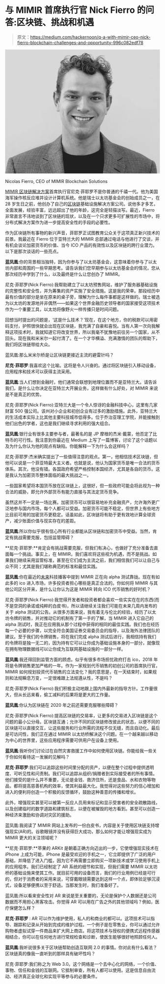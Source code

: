 # 与 MIMIR 首席执行官 Nick Fierro 的问答:区块链、挑战和机遇

> 原文：<https://medium.com/hackernoon/q-a-with-mimir-ceo-nick-fierro-blockchain-challenges-and-opportunity-996c082edf78>

![](img/9cf7f0708f4a15588283609f6609c157.png)

Nicolas Fierro, CEO of MIMIR Blockchain Solutions

[MIMIR 区块链解决方案](https://www.mimirblockchain.solutions/)首席执行官尼克·菲耶罗不是你普通的千禧一代。他为美国海军操作核反应堆并设计计算机系统。他是瑞士以太坊基金会的创始成员之一，在 28 岁生日之前，他创办了自己的[区块链](https://hackernoon.com/tagged/blockchain)基础设施解决方案公司。说他多才多艺，全面发展，经验丰富，远远超出了他的年龄，这完全是轻描淡写。最近，Fierro 非常直言不讳地谈到了区块链的现状，以及在一个只求更多可扩展性的市场中，将分布式解决方案作为进一步提高安全性的手段的必要性。

作为区块链所有事物的新兴声音，菲耶罗正试图教育公众关于这项真正新兴技术的前景。我最近在 Fierro 位于亚特兰大的 MIMIR 总部通过电话与他进行了交谈，并有机会谈论加密货币的价值、当今 ICO 产品的有效性以及区块链的跨行业潜力。以下是那次谈话的一些亮点。

**蓝凤凰**:你的背景相当独特，因为你参与了以太坊基金会，这意味着你参与了以太坊内部和周围的一些早期思考。请告诉我们您早期参与以太坊基金会的情况，您从那次经历中学到了什么，以及最终是什么让您创办了 MIMIR。

尼克·菲耶罗(Nick Fierro):我帮助建立了以太坊预售网站，维护了服务器基础设施的完整性和安全性，并为筹集的资产实施了安全措施。这是我的荣幸。那段经历中最有价值的部分是坐在原来的桌子旁，理解为什么每件事都是这样做的。瑞士被选为以太坊的发源地并非偶然——如果这个世界金融历史领导者的国家接受这项技术作为一个重要工具，以太坊将像野火一样传播只是时间问题。

回想当时提出的问题是，‘这是什么技术？’现在，在这个地方，你的税款可以用密码支付，护照很快就会出现在区块链，我充满了自豪和喜悦。当有人第一次向我解释这项技术时，我就知道它将改变世界，所以我毫不犹豫地前往另一个国家，从不回头。现在我和米米尔一起付清了。在一个才华横溢、充满激情的团队的帮助下，我们将区块链带给大众。

蓝凤凰:那么米米尔桥是让区块链更接近主流的避雷针吗？

**尼克·菲耶罗**:我喜欢这个比喻。这将是令人兴奋的。通过将区块链引入移动设备，应用程序和技术可以获得主流采用。

**蓝凤凰**:当人们想到金融时，他们通常会联想到地理位置而不是亚特兰大。请告诉我们，是什么让你决定在亚特兰大开展业务，这样做有什么好处，对 MIMIR 来说是不是真正的优势。

尼克·菲耶罗(Nick Fierro):亚特兰大是一个令人惊讶的金融科技中心，这里有几家财富 500 强公司。该州对小企业和初创企业有过多的激励措施。此外，亚特兰大的生活成本实际上比其他主要科技城市低得多。位于乔治亚理工学院，并能接触到他们出色的学者，这也是我们继续寻求利用的强大组合。

**蓝凤凰**:银行业有很多主要参与者，最著名的是 JP 摩根的杰米·戴蒙，他否定了比特币的可行性。我注意到你最近在 Medium 上写了一篇博客，讨论了这个话题以及为什么你认为他的观点有缺陷。你能解释一下为什么会这样吗？

尼克·菲耶罗:杰米确实提出了一些值得注意的观点。第一，他相信技术区块链，但他可以说是一个菲亚特最大主义者。也就是说，他认为国家货币是唯一合法的货币体系。其次，他没有错。各国政府希望严格控制本国经济，尤其是各自的货币。这是我认为加密货币整体面临的最大挑战之一。

一些国家希望将本国货币放在区块链上，这很好，但一些政府可能会将此视为一种合法的威胁，即允许外部货币有能力直接与其法定货币竞争。

虽然这并不一定是一场比赛。加密货币可以很容易地补充金融资产，允许海外更广泛地参与国内市场，每个人都可以受益。加密货币可能不稳定，但世界上有些地方比目前可用的加密货币更稳定。话虽如此，区块链将有助于更有效地计算全球资产，减少账面价值与现实存在的差距。

**蓝凤凰**:所以你似乎很有信心所有行业都能从区块链和加密货币中受益。当然，肯定有挑战需要克服，包括监管障碍？

**尼克·菲耶罗:**肯定会有挑战需要克服，但我们有决心，也做好了充分准备去直面每一个挑战。事实上，在 MIMIR，我们喜欢将这些视为机遇，而不是挑战。如果我们继续采用监管标准，甚至在它们成为主流之前，我们相信我们可以让自己与众不同；尤其是我们堪称典范的标准和最佳实践。

**蓝凤凰**:你在最近的[未来](https://hackernoon.com/tagged/future)科技播客中提到 MIMIR 正在向 alpha 测试靠拢。现在有如此多的 ico 进入市场，许多投资者担心哪些是真正合法的。你如何将 MIMIR 与其他公司区分开来，是什么让你认为这是 MIMIR 转向 ICO 代币销售的好时机？

尼克·菲耶罗(Nick Fierro):我觉得开发者和投资者都会喜欢一些实实在在的东西(而不是空洞的承诺或纯粹的白皮书)，所以请继续关注我们可能在未来几周内发布的关于 alpha 测试的公告。从很多方面来说，我有着无与伦比的经验，经历了以太坊令牌的销售，并对推动它的机制有了第一手的了解，当 MIMIR 进入它自己的 alpha 测试时，我正在应用我从那个过程中获得的相同的最佳实践。我们也在经历每一个必要的步骤，以完全符合美国证券交易委员会的指导，以及海外法律团队的建议。至于我们的令牌销售，将在我们完成 alpha 测试后进行，我相信持有我们的令牌将是独一无二的，因为持有它可以让你成为基础设施本身的一部分，就像现在拥有物理数据线可以让你成为互联网基础设施的一部分一样。

**蓝凤凰**:我还得回到监管方面的顾虑。似乎有很多市场担忧政府打击 ico，2018 年将是令牌销售更加严格的一年。作为一家规划代币销售的初创公司的首席执行官，MIMIR 如何规划投资代币销售的立法变化？我的意思是，在一天结束时，如果规则和法规瞬息万变，一定很难跟上法规遵从性，不是吗？

尼克·菲耶罗(Nick Fierro):我们积极主动地跟上国内外最新的指导方针。工作量很大，但从长远来看，偷工减料的后果将是更大的工作量。

**蓝凤凰**:你认为区块链在 2020 年之前还需要克服哪些障碍？

尼克·菲耶罗(Nick Fierro):提高区块链的交易率，让更多的交易进入区块链是这个问题的最小公分母。区块链互通；允许不同的区块链修改彼此的状态，以便不同的区块链可以直接交互，让这些服务和行业所需的流程不仅无缝，而且自动化。最后是可访问性，我们正在通过 MIMIR 以太坊桥解决这个问题。在一个越来越以移动为中心的世界里，这些应用程序需要可供用户在设备上使用。

**蓝凤凰**:我听你们讨论过在自然灾害救援工作中如何使用区块链。你能给我一些关于你如何看待这一发展的见解吗？

**尼克·菲耶罗**:我们可以追踪这些时间里分配的资产，以便在整个过程中提供透明度、可听见性和问责制。我们可以追踪从组织/捐赠者到实际接受者的所有事情。他们接受的是什么并不重要，无论是金钱、救济住所，还是食品、水和衣物等物品，都将提高慈善机构的效率，使其利益最大化。我觉得对这些努力的信心增加和进入的便利将创造一个积极的反馈循环，鼓励这种善意的传播和增长。

此外，增强现实甚至可以被第一反应人员用来标记和显示受害者的安全疏散路线，以及创建临时的数字道路和建筑标志，以便在被摧毁的地方看到。甚至可以创造一种经济来激励和协调对灾区的援助。

蓝凤凰:我阅读了 MIMIR 网站上发布的一份白皮书，内容是关于使用区块链支持增强现实(AR)的。谷歌眼镜并没有获得巨大成功，那么如何才能让增强现实成为 MIMIR 更大的关注领域呢？

**尼克·菲耶罗:**苹果的 ARKit 是朝着正确方向迈出的一步，它使增强现实技术在 iPhone 上成为可能，iPhone 是最受欢迎的手机之一，它立即提供了广泛的用户基础，并降低了进入门槛，因为它不再需要立即购买一项新技术或学习使用手机上的应用程序。我们已经制定了 AR 系统的细节和实现，但我们需要 MIMIR 以太坊桥的基础设施来使其工作。就目前可用的设备而言，我们的行业用例已经是可行的，但对于消费者的采用来说，可穿戴眼镜需要达到这样一个点，即体验足够沉浸式，设备足够便携以至于舒适。当那发生时，我们准备好了。

蓝凤凰:所以看来安全性对 AR 来说是至关重要的，无论是保护个人数据还是公司数据而不用担心黑客攻击。你觉得 AR 可以用在广告之外的其他领域吗？例如，医疗保健怎么样？

**尼克·菲耶罗** : AR 可以作为维护使用，私人的和商业的都可以。这项技术可以指导、跟踪和记录从开始到完成的维护过程。一个例子是在零售业，你可以通过允许购物者虚拟试穿一件商品来扩大网上商店。将这项技术与授权的便携式远程传感器相结合，你可以在任何地方进行常规检查和诊断，使医生能够很好地照顾任何人。

**蓝凤凰**:我听说很多关于区块链帮助创造互联网 2.0 的事情。你对此有什么看法？区块链真的像我一直听到的那样具有破坏性吗？

尼克·菲耶罗:我们称之为 Web 3.0。这个网络是一个去中心化的网络，一个价值、事物、信任和金钱的互联网。它抵制审查，所有人都可以使用。这是信息自由流动、经济真正全球化和实现平等参与的必要条件。